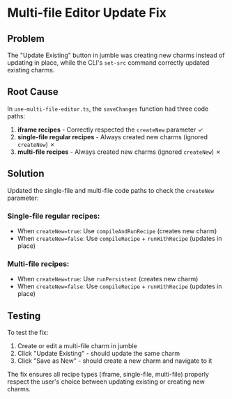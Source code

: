 # Multi-file Editor Update Fix

## Problem
The "Update Existing" button in jumble was creating new charms instead of updating in place, while the CLI's `set-src` command correctly updated existing charms.

## Root Cause
In `use-multi-file-editor.ts`, the `saveChanges` function had three code paths:
1. **iframe recipes** - Correctly respected the `createNew` parameter ✓
2. **single-file regular recipes** - Always created new charms (ignored `createNew`) ✗
3. **multi-file recipes** - Always created new charms (ignored `createNew`) ✗

## Solution
Updated the single-file and multi-file code paths to check the `createNew` parameter:

### Single-file regular recipes:
- When `createNew=true`: Use `compileAndRunRecipe` (creates new charm)
- When `createNew=false`: Use `compileRecipe` + `runWithRecipe` (updates in place)

### Multi-file recipes:
- When `createNew=true`: Use `runPersistent` (creates new charm)
- When `createNew=false`: Use `compileRecipe` + `runWithRecipe` (updates in place)

## Testing
To test the fix:
1. Create or edit a multi-file charm in jumble
2. Click "Update Existing" - should update the same charm
3. Click "Save as New" - should create a new charm and navigate to it

The fix ensures all recipe types (iframe, single-file, multi-file) properly respect the user's choice between updating existing or creating new charms.